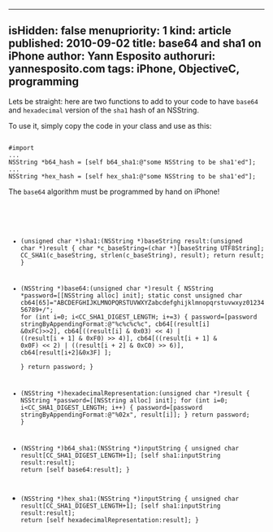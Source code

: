 -----
isHidden:       false
menupriority:   1
kind:           article
published: 2010-09-02
title: base64 and sha1 on iPhone
author: Yann Esposito
authoruri: yannesposito.com
tags:  iPhone, ObjectiveC, programming
-----

Lets be straight:
here are two functions to add to your code to have `base64` and `hexadecimal` version of the `sha1` hash of an NSString.

To use it, simply copy the code in your class and use as this:

<code class="objective-c">
#import <CommonCrypto/CommonDigest.h>
...
NSString *b64_hash = [self b64_sha1:@"some NSString to be sha1'ed"];
...
NSString *hex_hash = [self hex_sha1:@"some NSString to be sha1'ed"];
</code></pre>

The `base64` algorithm must be programmed by hand on iPhone!

<code class="c" file="iphone_base64_sha1.c">

- (unsigned char *)sha1:(NSString *)baseString result:(unsigned char *)result {
    char *c_baseString=(char *)[baseString UTF8String];
    CC_SHA1(c_baseString, strlen(c_baseString), result);
    return result;
}

- (NSString *)base64:(unsigned char *)result {
    NSString *password=[[NSString alloc] init];
    static const unsigned char cb64[65]="ABCDEFGHIJKLMNOPQRSTUVWXYZabcdefghijklmnopqrstuvwxyz0123456789+/";
    for (int i=0; i<CC_SHA1_DIGEST_LENGTH; i+=3) {
        password=[password stringByAppendingFormat:@"%c%c%c%c",
            cb64[(result[i] &0xFC)>>2],
            cb64[((result[i] & 0x03) << 4)
                | ((result[i + 1] & 0xF0) >> 4)],
            cb64[((result[i + 1] & 0x0F) << 2)
                | ((result[i + 2] & 0xC0) >> 6)],
            cb64[result[i+2]&0x3F]
                ];            
    }
    return password;
}

- (NSString *)hexadecimalRepresentation:(unsigned char *)result {
    NSString *password=[[NSString alloc] init];
    for (int i=0; i<CC_SHA1_DIGEST_LENGTH; i++) {
        password=[password stringByAppendingFormat:@"%02x", result[i]];
    }
    return password;
}

- (NSString *)b64_sha1:(NSString *)inputString {
    unsigned char result[CC_SHA1_DIGEST_LENGTH+1];
    [self sha1:inputString result:result];
    return [self base64:result];
}

- (NSString *)hex_sha1:(NSString *)inputString {
    unsigned char result[CC_SHA1_DIGEST_LENGTH+1];
    [self sha1:inputString result:result];
    return [self hexadecimalRepresentation:result];
}
</code></pre>
